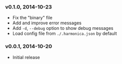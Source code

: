 ### v0.1.0, 2014-10-23

* Fix the "binary" file
* Add and improve error messages
* Add `-d`, `--debug` option to show debug messages
* Load config file from `./.harmonica.json` by default

### v0.0.1, 2014-10-20

* Initial release